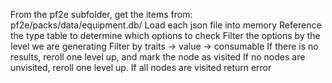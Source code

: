 From the pf2e subfolder, get the items from:  pf2e/packs/data/equipment.db/
Load each json file into memory
Reference the type table to determine which options to check
Filter the options by the level we are generating
Filter by traits -> value -> consumable
If there is no results, reroll one level up, and mark the node as visited
If no nodes are unvisited, reroll one level up.
If all nodes are visited return error